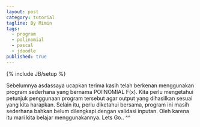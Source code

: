 ```yaml
---
layout: post
category: tutorial
tagline: By Mimin
tags:
  - program
  - polinomial
  - pascal
  - jdoodle
published: true
---
```

{% include JB/setup %}

Sebelumnya asdassaya ucapkan terima kasih telah berkenan menggunakan program sederhana yang bernama POlINOMIAL F(x). Kita perlu mengetahui petunjuk penggunaan program tersebut agar output yang dihasilkan sesuai yang kita harapkan. Selain itu, perlu diketahui bersama, program ini masih sederhana bahkan belum dilengkapi dengan validasi inputan. Oleh karena itu mari kita belajar menggunakannya. Lets Go.. ^^
